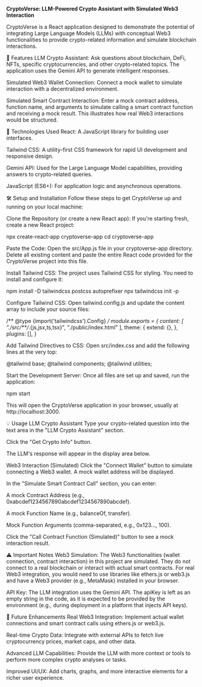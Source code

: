 **CryptoVerse: LLM-Powered Crypto Assistant with Simulated Web3 Interaction**

CryptoVerse is a React application designed to demonstrate the potential of integrating Large Language Models (LLMs) with conceptual Web3 functionalities to provide crypto-related information and simulate blockchain interactions.

🌟 Features
LLM Crypto Assistant: Ask questions about blockchain, DeFi, NFTs, specific cryptocurrencies, and other crypto-related topics. The application uses the Gemini API to generate intelligent responses.

Simulated Web3 Wallet Connection: Connect a mock wallet to simulate interaction with a decentralized environment.

Simulated Smart Contract Interaction: Enter a mock contract address, function name, and arguments to simulate calling a smart contract function and receiving a mock result. This illustrates how real Web3 interactions would be structured.

🚀 Technologies Used
React: A JavaScript library for building user interfaces.

Tailwind CSS: A utility-first CSS framework for rapid UI development and responsive design.

Gemini API: Used for the Large Language Model capabilities, providing answers to crypto-related queries.

JavaScript (ES6+): For application logic and asynchronous operations.

🛠️ Setup and Installation
Follow these steps to get CryptoVerse up and running on your local machine:

Clone the Repository (or create a new React app):
If you're starting fresh, create a new React project:

npx create-react-app cryptoverse-app
cd cryptoverse-app

Paste the Code:
Open the src/App.js file in your cryptoverse-app directory. Delete all existing content and paste the entire React code provided for the CryptoVerse project into this file.

Install Tailwind CSS:
The project uses Tailwind CSS for styling. You need to install and configure it:

npm install -D tailwindcss postcss autoprefixer
npx tailwindcss init -p

Configure Tailwind CSS:
Open tailwind.config.js and update the content array to include your source files:

/** @type {import('tailwindcss').Config} */
module.exports = {
  content: [
    "./src/**/*.{js,jsx,ts,tsx}",
    "./public/index.html"
  ],
  theme: {
    extend: {},
  },
  plugins: [],
}

Add Tailwind Directives to CSS:
Open src/index.css and add the following lines at the very top:

@tailwind base;
@tailwind components;
@tailwind utilities;

Start the Development Server:
Once all files are set up and saved, run the application:

npm start

This will open the CryptoVerse application in your browser, usually at http://localhost:3000.

💡 Usage
LLM Crypto Assistant
Type your crypto-related question into the text area in the "LLM Crypto Assistant" section.

Click the "Get Crypto Info" button.

The LLM's response will appear in the display area below.

Web3 Interaction (Simulated)
Click the "Connect Wallet" button to simulate connecting a Web3 wallet. A mock wallet address will be displayed.

In the "Simulate Smart Contract Call" section, you can enter:

A mock Contract Address (e.g., 0xabcdef1234567890abcdef1234567890abcdef).

A mock Function Name (e.g., balanceOf, transfer).

Mock Function Arguments (comma-separated, e.g., 0x123..., 100).

Click the "Call Contract Function (Simulated)" button to see a mock interaction result.

⚠️ Important Notes
Web3 Simulation: The Web3 functionalities (wallet connection, contract interaction) in this project are simulated. They do not connect to a real blockchain or interact with actual smart contracts. For real Web3 integration, you would need to use libraries like ethers.js or web3.js and have a Web3 provider (e.g., MetaMask) installed in your browser.

API Key: The LLM integration uses the Gemini API. The apiKey is left as an empty string in the code, as it is expected to be provided by the environment (e.g., during deployment in a platform that injects API keys).

🔮 Future Enhancements
Real Web3 Integration: Implement actual wallet connections and smart contract calls using ethers.js or web3.js.

Real-time Crypto Data: Integrate with external APIs to fetch live cryptocurrency prices, market caps, and other data.

Advanced LLM Capabilities: Provide the LLM with more context or tools to perform more complex crypto analyses or tasks.

Improved UI/UX: Add charts, graphs, and more interactive elements for a richer user experience.

